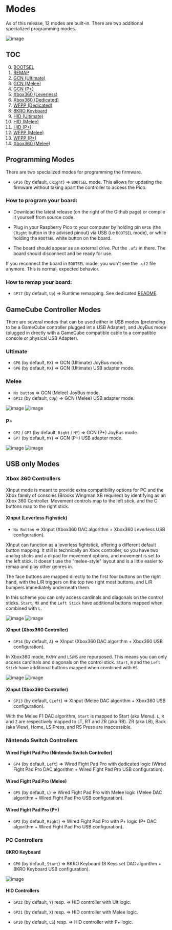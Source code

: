 # Modes

As of this release, 12 modes are built-in. There are two additional specialized programming modes.

![image](../img/modes/modes.png)

## TOC

0. [BOOTSEL](#bootsel)
0. [REMAP](#remapping)
2. [GCN (Ultimate)](#gcn-ultimate)
3. [GCN (Melee)](#gcn-melee)
4. [GCN (P+)](#gcn-plus)
5. [Xbox360 (Leverless)](#xbox360-leverless)
6. [Xbox360 (Dedicated)](#xbox360-dedicated)
7. [WFPP (Dedicated)](#wfpp-dedicated)
8. [8KRO Keyboard](#keyboard)
9. [HID (Ultimate)](#hid-ultimate)
10. [HID (Melee)](#hid-melee)
11. [HID (P+)](#hid-plus)
12. [WFPP (Melee)](#wfpp-melee)
13. [WFPP (P+)](#wfpp-plus)
14. [Xbox360 (Melee)](#xbox360-melee)

## Programming Modes

There are two specialized modes for programming the firmware.

- `GP16` (by default, `CRight`) => `BOOTSEL` mode. This allows for updating the firmware without taking apart the controller to access the Pico.

### How to program your board:

- Download the latest release (on the right of the Github page) or compile it yourself from source code.

- Plug in your Raspberry Pico to your computer by holding pin `GP16` (the `CRight` button in the advised pinout) via USB (i.e `BOOTSEL` mode), or while holding the `BOOTSEL` white button on the board.

- The board should appear as an external drive. Put the `.uf2` in there. The board should disconnect and be ready for use.

If you reconnect the board in `BOOTSEL` mode, you won't see the `.uf2` file anymore. This is normal, expected behavior.

### How to remap your board:

- `GP17` (by default, `Up`) => Runtime remapping. See dedicated [README](MAPPING.md).

## GameCube Controller Modes

There are several modes that can be used either in USB modes (pretending to be a GameCube controller plugged int a USB Adapter), and JoyBus mode (plugged in drectly with a GameCube compatible cable to a compatible console or physical USB Adapter).

### Ultimate 

- `GP6` (by default, `MX`) => GCN (Ultimate) JoyBus mode.
- `GP6` (by default, `MX`) => GCN (Ultimate) USB adapter mode.

### Melee
- `No button` => GCN (Melee) JoyBus mode.
- `GP12` (by default, `CUp`) => GCN (Melee) USB adapter mode.
  
![image](../img/modes/gcn_melee.png)
![image](../img/modes/gcn_melee_mod.png)

### P+
- `GP2` / `GP7` (by default, `Right` / `MY`) => GCN (P+) JoyBus mode.
- `GP7` (by default, `MY`) => GCN (P+) USB adapter mode.

![image](../img/modes/gcn_plus.png)
![image](../img/modes/gcn_plus_mod.png)

## USB only Modes

### Xbox 360 Controllers

XInput mode is meant to provide extra compatibility options for PC and the Xbox family of consoles (Brooks Wingman XB required) by identifying as an Xbox 360 Controller. Movement controls map to the left stick, and the C buttons map to the right stick.

#### XInput (Leverless Fighstick)

- `No Button` => XInput (Xbox360 DAC algorithm + Xbox360 Leverless USB configuration).

XInput can function as a leverless fightstick, offering a different default button mapping. It still is technically an Xbox controller, so you have two analog sticks and a d-pad for movement options, and movement is set to the left stick. It doesn't use the "melee-style" layout and is a little easier to remap and play other genres in.

The face buttons are mapped directly to the first four buttons on the right hand, with the L/R triggers on the top two right most buttons, and L/R bumpers immediately underneath them.

In this scheme you can only access cardinals and diagonals on the control sticks. `Start`, `MX` and the `Left Stick` have additional buttons mapped when combined with `L`.

![image](../img/modes/xbox360_leverless.png)
![image](../img/modes/xbox360_leverless_mod.png)

#### XInput (Xbox360 Controller)

- `GP14` (by default, `A`) => XInput (Xbox360 DAC algorithm + Xbox360 USB configuration).

In Xbox360 mode, `MX`/`MY` and `LS`/`MS` are repurposed. This means you can only access cardinals and diagonals on the control stick. `Start`, `B` and the `Left Stick` have additional buttons mapped when combined with `MS`.

![image](../img/modes/xbox360_dedicated.png)
![image](../img/modes/xbox360_dedicated_mod.png)

#### XInput (Xbox360 Controller)

- `GP13` (by default, `CLeft`) => XInput (Melee DAC algorithm + Xbox360 USB configuration).

With the Melee F1 DAC algorithm, `Start` is mapped to Start (aka Menu). `L`, `R` and `Z` are respectively mapped to LT, RT and ZR (aka RB). ZR (aka LB), Back (aka View), Home, LS Press, and RS Press are inaccessible.

### Nintendo Switch Controllers

#### Wired Fight Pad Pro (Nintendo Switch Controller)

- `GP4` (by default, `Left`) => Wired Fight Pad Pro with dedicated logic (Wired Fight Pad Pro DAC algorithm + Wired Fight Pad Pro USB configuration).

#### Wired Fight Pad Pro (Melee)

- `GP5` (by default, `L`) => Wired Fight Pad Pro with Melee logic (Melee DAC algorithm + Wired Fight Pad Pro USB configuration).

#### Wired Fight Pad Pro (P+)

- `GP2` (by default, `Right`) => Wired Fight Pad Pro with P+ logic (P+ DAC algorithm + Wired Fight Pad Pro USB configuration).

### PC Controllers

#### 8KRO Keyboard

- `GP0` (by default, `Start`) => 8KRO Keyboard (8 Keys set DAC algorithm + 8KRO Keyboard USB configuration).

![image](../img/modes/keyboard.png)

#### HID Controllers

- `GP22` (by default, `Y`) resp. => HID controller with Ult logic.

- `GP21` (by default, `X`) resp. => HID controller with Melee logic.

- `GP10` (by default, `LS`) resp. => HID controller with P+ logic.

